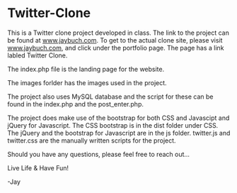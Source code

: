 # Twitter-Clone
This is a Twitter clone project developed in class. The link to the project can be found at www.jaybuch.com. To get to the actual clone site, please visit www.jaybuch.com, and click under the portfolio page. The page has a link labled Twitter Clone.

The index.php file is the landing page for the website.

The images forlder has the images used in the project.

The project also uses MySQL database and the script for these can be found in the index.php and the post_enter.php.

The project does make use of the bootstrap for both CSS and Javascipt and jQuery for Javascript. The CSS bootstrap is in the dist folder under CSS. The jQuery and the bootstrap for Javascript are in the js folder. twitter.js and twitter.css are the manually written scripts for the project.

Should you have any questions, please feel free to reach out...

Live Life & Have Fun!

-Jay
